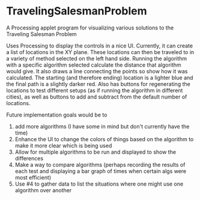 # TravelingSalesmanProblem
A Processing applet program for visualizing various solutions to the Traveling Salesman Problem

Uses Processing to display the controls in a nice UI.
Currently, it can create a list of locations in the XY plane.
These locations can then be traveled to in a variety of method selected on the left hand side.
Running the algorithm with a specific algorithm selected calculate the distance that algorithm would give.
It also draws a line connecting the points so show how it was calculated.
The starting (and therefore ending) location is a lighter blue and the final path is a slightly darker red.
Also has buttons for regenerating the locations to test different setups (as if running the algorithm in different cities), 
as well as buttons to add and subtract from the default number of locations.

Future implementation goals would be to 
1) add more algorithms (I have some in mind but don't currently have the time) 
2) Enhance the UI to change the colors of things based on the algorithm to make it more clear which is being used 
3) Allow for multiple algorithms to be run and displayed to show the differences 
4) Make a way to compare algorithms (perhaps recording the results of each test and displaying a bar graph of times when certain algs were most efficient) 
5) Use #4 to gather data to list the situations where one might use one algorithm over another 
